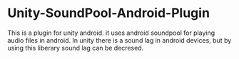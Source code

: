 # Unity-SoundPool-Android-Plugin
This is a plugin for unity android. it uses android soundpool for playing audio files in android. In unity there is a sound lag in android devices, but by using this liberary sound lag can be decresed.
